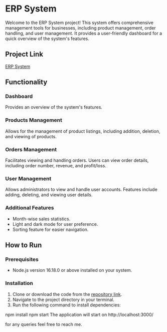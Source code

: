 # ERP System

Welcome to the ERP System project! This system offers comprehensive management tools for businesses, including product management, order handling, and user management. It provides a user-friendly dashboard for a quick overview of the system's features.

## Project Link
[ERP System](https://erp0472.onrender.com/)

## Functionality

### Dashboard
Provides an overview of the system's features.

### Products Management
Allows for the management of product listings, including addition, deletion, and viewing of products.

### Orders Management
Facilitates viewing and handling orders. Users can view order details, including order number, revenue, and profit/loss.

### User Management
Allows administrators to view and handle user accounts. Features include adding, deleting, and viewing user details.

### Additional Features
- Month-wise sales statistics.
- Light and dark mode for user preference.
- Sorting feature for easier navigation.

## How to Run

### Prerequisites
- Node.js version 16.18.0 or above installed on your system.

### Installation
1. Clone or download the code from the [repository link](https://github.com/MohdJunaid007/erp).
2. Navigate to the project directory in your terminal.
3. Run the following command to install dependencies:

npm install
npm start
The application will start on http://localhost:3000/

for any queries feel free to reach me.
